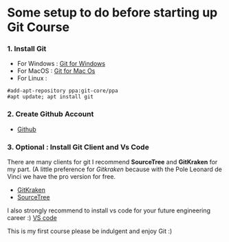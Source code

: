 
# Some setup to do before starting up Git Course

### 1. Install Git 

- For Windows :  [Git for Windows](https://git-scm.com/download/win)
- For MacOS      :   [Git for Mac Os](https://git-scm.com/download/mac)
- For Linux :
```
#add-apt-repository ppa:git-core/ppa
#apt update; apt install git
```
### 2. Create Github Account

- [Github](https://github.com/join?source=header-home)

### 3. Optional : Install Git Client and Vs Code

There are many clients for git I recommend **SourceTree** and **GitKraken** for my part. (A little preference for *Gitkraken*  because with the Pole Leonard de Vinci we have the pro version for free.
- [GitKraken](https://www.gitkraken.com/download)
- [SourceTree](https://www.sourcetreeapp.com/)

I also strongly recommend to install vs code for your future engineering career :) 
[VS code](https://code.visualstudio.com/)

This is my first course please be indulgent and enjoy Git :) 
